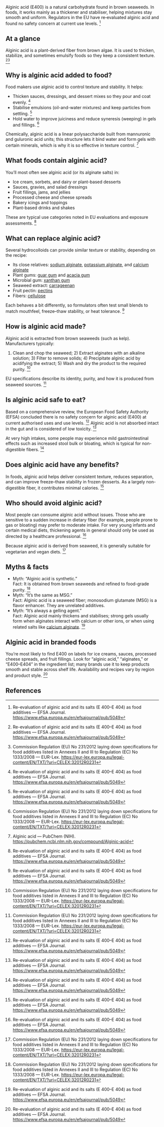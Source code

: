 Alginic acid (E400) is a natural carbohydrate found in brown seaweeds. In foods, it works mainly as a thickener and stabiliser, helping mixtures stay smooth and uniform. Regulators in the EU have re‑evaluated alginic acid and found no safety concern at current use levels. [^1]

<!--more-->

## At a glance
Alginic acid is a plant-derived fiber from brown algae. It is used to thicken, stabilize, and sometimes emulsify foods so they keep a consistent texture. [^1][^2]

## Why is alginic acid added to food?
Food makers use alginic acid to control texture and stability. It helps:
- Thicken sauces, dressings, and dessert mixes so they pour and coat evenly. [^1]
- Stabilise emulsions (oil-and-water mixtures) and keep particles from settling. [^1]
- Hold water to improve juiciness and reduce syneresis (weeping) in gels and fillings. [^2]

Chemically, alginic acid is a linear polysaccharide built from mannuronic and guluronic acid units; this structure lets it bind water and form gels with certain minerals, which is why it is so effective in texture control. [^3]

## What foods contain alginic acid?
You’ll most often see alginic acid (or its alginate salts) in:
- Ice cream, sorbets, and dairy or plant-based desserts
- Sauces, gravies, and salad dressings
- Fruit fillings, jams, and jellies
- Processed cheese and cheese spreads
- Bakery icings and toppings
- Plant-based drinks and shakes

These are typical use categories noted in EU evaluations and exposure assessments. [^1]

## What can replace alginic acid?
Several hydrocolloids can provide similar texture or stability, depending on the recipe:
- Its close relatives: [sodium alginate](/e401-sodium-alginate), [potassium alginate](/e402-potassium-alginate), and [calcium alginate](/e404-calcium-alginate)
- Plant gums: [guar gum](/e412-guar-gum) and [acacia gum](/e414-acacia-gum)
- Microbial gum: [xanthan gum](/e415-xanthan-gum)
- Seaweed extract: [carrageenan](/e407-carrageenan)
- Fruit pectin: [pectins](/e440-pectins)
- Fibers: [cellulose](/e460-cellulose)

Each behaves a bit differently, so formulators often test small blends to match mouthfeel, freeze–thaw stability, or heat tolerance. [^1]

## How is alginic acid made?
Alginic acid is extracted from brown seaweeds (such as kelp). Manufacturers typically:
1) Clean and chop the seaweed; 2) Extract alginates with an alkaline solution; 3) Filter to remove solids; 4) Precipitate alginic acid by acidifying the extract; 5) Wash and dry the product to the required purity. [^2]

EU specifications describe its identity, purity, and how it is produced from seaweed sources. [^2]

## Is alginic acid safe to eat?
Based on a comprehensive review, the European Food Safety Authority (EFSA) concluded there is no safety concern for alginic acid (E400) at current authorised uses and use levels. [^1] Alginic acid is not absorbed intact in the gut and is considered of low toxicity. [^1]

At very high intakes, some people may experience mild gastrointestinal effects such as increased stool bulk or bloating, which is typical for non-digestible fibers. [^1]

## Does alginic acid have any benefits?
In foods, alginic acid helps deliver consistent texture, reduces separation, and can improve freeze–thaw stability in frozen desserts. As a largely non-digestible fiber, it contributes minimal calories. [^1]

## Who should avoid alginic acid?
Most people can consume alginic acid without issues. Those who are sensitive to a sudden increase in dietary fiber (for example, people prone to gas or bloating) may prefer to moderate intake. For very young infants and certain medical diets, thickening agents in general should only be used as directed by a healthcare professional. [^1]

Because alginic acid is derived from seaweed, it is generally suitable for vegetarian and vegan diets. [^2]

## Myths & facts
- Myth: “Alginic acid is synthetic.”  
  Fact: It is obtained from brown seaweeds and refined to food-grade purity. [^2]
- Myth: “It’s the same as MSG.”  
  Fact: Alginic acid is a seaweed fiber; monosodium glutamate (MSG) is a flavor enhancer. They are unrelated additives.
- Myth: “It’s always a gelling agent.”  
  Fact: Alginic acid mainly thickens and stabilises; strong gels usually form when alginates interact with calcium or other ions, or when using related salts like [calcium alginate](/e404-calcium-alginate). [^1]

## Alginic acid in branded foods
You’re most likely to find E400 on labels for ice creams, sauces, processed cheese spreads, and fruit fillings. Look for “alginic acid,” “alginates,” or “E400–E404” in the ingredient list; many brands use it to keep products smooth and stable across shelf life. Availability and recipes vary by region and product style. [^1]

## References
[^1]: Re-evaluation of alginic acid and its salts (E 400–E 404) as food additives — EFSA Journal. https://www.efsa.europa.eu/en/efsajournal/pub/5049
[^2]: Commission Regulation (EU) No 231/2012 laying down specifications for food additives listed in Annexes II and III to Regulation (EC) No 1333/2008 — EUR-Lex. https://eur-lex.europa.eu/legal-content/EN/TXT/?uri=CELEX:32012R0231
[^3]: Alginic acid — PubChem (NIH). https://pubchem.ncbi.nlm.nih.gov/compound/Alginic-acid
